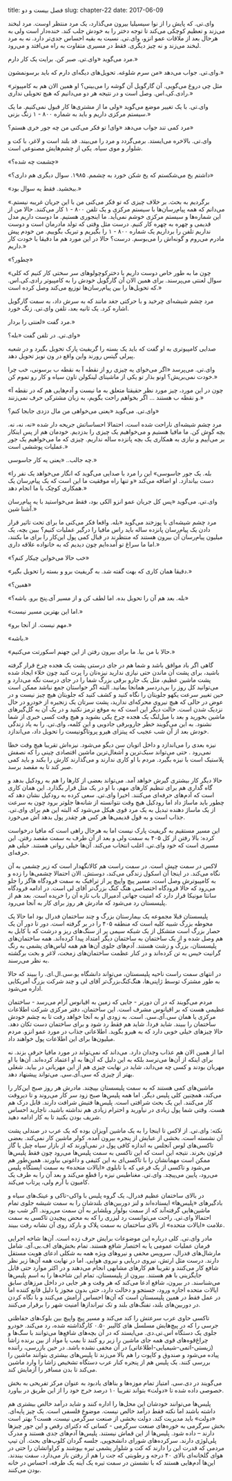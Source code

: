 title: فصل بیست و دو
slug: chapter-22
date: 2017-06-09


وای.تی. که پایش را از نوا سیسیلیا بیرون می‌گذارد، یک مرد منتظر اوست. مرد لبخند می‌زند و تعظیم کوچکی می‌کند تا توجه دختر را به خودش جلب کند. خنده‌دار است ولی به هرحال بعد از ملاقات عمو انزو، وای.تی. نسبت به بقیه احساس جدی‌تر دارد. نه به مرد لبخند می‌زند و نه چیز دیگری. فقط در مسیری متفاوت به راه می‌افتد و می‌رود.

مرد می‌گوید «وای.تی. صبر کن. برایت یک کار دارم.»

وای.تی. جواب می‌دهد «من سرم شلوغه. تحویل‌های دیگه‌ای دارم که باید برسونمشون.»

«مثل چی دروغ می‌گویی. آن گارگویل آن گوشه را می‌بینی؟ او همین الان هم به کامپیوتر رادی.کی.اس. وصل است و در نتیجه هر دو می‌دانیم که هیچ تحویلی نداری.»

وای.تی. با یک تغییر موضع می‌گوید «ولی ما از مشتری‌ها کار قبول نمی‌کنیم. ما یک سیستم مرکزی داریم و باید به شماره ۸۰۰ - ۱ زنگ بزنی.»

مرد کمی تند جواب می‌دهد «وای! تو فکر می‌کنی من چه جور خری هستم؟»

وای.تی. بالاخره می‌ایستد. برمی‌گردد و مرد را می‌بیند. قد بلند است و لاغر، با کت و شلوار و موی سیاه. یکی از چشم‌هایش مصنوعی است.

«چشمت چه شده؟»

«داشتم یخ می‌شکستم که یخ شکن خورد به چشمم. ۱۹۸۵. سوال دیگری هم داری؟»

«ببخشید. فقط یه سوال بود.»

«برگردیم به بحث. بر خلاف چیزی که تو فکر می‌کنی من با این جریان غریبه نیستم. می‌دانم که همه پیام‌رسان‌ها با سیستم مرکزی و یک تلفن ۸۰۰ - ۱ کار می‌کنند. حالا من از این شماره‌ها و سیستم مرکزی خوشم نمی‌آید. ما اینجوری هستیم. ما دوست داریم مدل قدیمی و چهره به چهره کار کنیم. درست مثل وقتی که تولد مادرمان است و دوست نداریم تلفن را برداریم یک شماره ۸۰۰ - ۱ را بگیریم و تبریک بگوییم. من خودم پیش مادرم می‌روم و گونه‌اش را می‌بوسم. درست؟ حالا در این مورد هم ما دقیقا با خودت کار داریم.»

«چطور؟»

«چون ما به طور خاص دوست داریم با دخترکوچولوهای سر سختی کار کنیم که کلی سوال لعنتی می‌پرسند. برای همین الان آن گارگویل خودش را به کامپیوتر رادی.کی.اس. که تحویل‌ها را بین پیام‌رسان‌ها توزیع می‌کند وصل کرده است.»

مرد چشم شیشه‌ای چرخید و با حرکتی جغد مانند که به سرش داد، به سمت گارگویل اشاره کرد. یک ثانیه بعد، تلفن وای.تی. زنگ خورد.

مرد گفت «لعنتی را بردار.»

وای.تی. در تلفن گفت «بله؟»

صدایی کامپیوتری به او گفت که باید یک بسته را گریفیث پارک تحویل بگیرد و در شعبه پیرلی گیتس رورند واین واقع در ون نویز تحویل دهد.

وای.تی. می‌پرسد «اگر می‌خوای یه چیزی رو از نقطه آ به نقطه ب برسونی، خب چرا خودت نمی‌بریش؟ اونو بذار تو یکی از ماشینای لینکولن تاون سیاه و کار رو تموم کن.»

«چون در این مورد،‌ چیز مورد نظر حقیقتا متعلق به ما نیست و آدم‌هایی هم که در نقطه آ و نقطه ب هستند ... اگر بخواهم راحت بگویم، به زبان مشترکی حرف نمی‌زنند.»

وای.تی. می‌گوید «یعنی می‌خواهی من مال دزدی جابجا کنم؟»

مرد چشم شیشه‌ای ناراحت شده است، احتمالا احساساتش جریحه دار شده «نه، نه، نه. بچه گوش کن. ما مافیا هستیم و می‌خواهیم یک چیزی را بدزدیم. خودمان هم از پس اینکار بر می‌آییم و نیازی به همکاری یک بچه پانزده ساله نداریم.  چیزی که ما می‌خواهیم یک جور عملیات پوششی است.»

چه جالب.. «یعنی یه کار جاسوسی.»

«بله. یک جور جاسوسی» این را مرد با صدایی می‌گوید که انگار می‌خواهد یک نفر را دست بیاندازد. او اضافه می‌کند «و تنها راه موفقیت ما این است که یک پیام‌رسان یک همکاری کوچک با ما انجام دهد.»

وای.تی. می‌گوید «پس کل جریان عمو انزو الکی بود، فقط می‌خواستید با یه پیام‌رسان آشنا شین.»

مرد چشم شیشه‌ای با پوزخند می‌گوید «بله. واقعا فکر می‌کنی ما برای تحت تاثیر قرار دادن یک پیام‌رسان پانزده ساله باید راس مافیا را درگیر عملیات کنیم؟ ببین بچه، یک میلیون پیام‌رسان آن بیرون هستند که منتظرند در قبال کمی پول این‌کار را برای ما بکنند، اما ما سراغ تو آمده‌ایم چون دیدیم که به خانواده علاقه داری.»

«خب حالا می‌خواین چیکار کنم؟»

«دقیقا همان کاری که بهت گفته شد. به گریفیث برو و بسته را تحویل بگیر.»

«همین؟»

«بله. بعد هم آن را تحویل بده. اما لطف کن و از مسیر آی.پنج برو. باشه؟»

«اما این بهترین مسیر نیست.»

«مهم نیست. از آنجا برو.»

«باشه.»

«حالا با من بیا. ما برای بیرون رفتن از این جهنم اسکورتت می‌کنیم.»

گاهی اگر باد موافق باشد و شما هم در جای درستی پشت یک هجده چرخ قرار گرفته باشید، برای پشت آن ماندن حتی نیازی ندارید نیزه‌تان را پرت کنید چون خلاء ایجاد شده پشت ماشین عظیم، مثل یک جارو برقی بزرگ شما را در جای درست نگه می‌دارد و می‌توانید کل روز را بی‌دردسر همانجا بمانید. البته اگر حواستان جمع نباشد ممکن است حین تغییر سرعت یکهو جلویتان را نگاه کنید و کشف کنید که جلویتان هیچ چیز نیست و در عوض در حالی که هیچ نیروی محرکه‌ای ندارید، پشت سرتان یک زنجیره از خودرو در حال نزدیک شدن است. حالت دیگر این است که به موقع ترمز نکنید و در یک آن به گل‌گیرهای ماشین بخورید و بعد با میل‌لنگ یک هجده چرخ یکی بشوید و هیچ وقت کسی خبری از شما نشنود. به این می‌گویند خطر  جاروبرقی جادویی و این کلمه، وای.تی. را به یاد زندگی خودش بعد از آن شب عجیب که پیتزای هیرو پروتاگونیست را تحویل داد، می‌اندازد.

نیزه بعدی را می‌اندازد و داخل اتوبان سن دیگو می‌شود. نیزه‌اش تقریبا هیچ وقت خطا نمی‌رود . حتی می‌تواند سبک‌ترین و آشغال‌ترین ماشین اقتصادی چینی را که نصفش پلاستیک است با نیزه بگیرد. مردم با او کاری ندارند و می‌گذارند کارش را بکند و باید کمی صبر کند تا به مقصد برسد.

حالا دیگر کار بیشتری گیرش خواهد آمد. می‌تواند بعضی از کارها را هم به رودکیل بدهد و گاه گداری هم برای تنظیم کارهای مهم، با او در یک متل قرار بگذارد. این همان کاری است که آدم‌های حرفه‌ای می‌کنند. اخیرا وای.تی. سعی کرده به رودکیل نشان دهد که چطور باید ماساژ داد اما رودکیل هیچ وقت نتوانسته از شانه‌ها جلوتر برود چون به سرعت از یک ماساژ دهنده تبدیل به یک مرد قوی هیکل می‌شود که البته این هم برای وای.تی. جذاب است و به قول قدیمی‌ها هر کس هر چقدر پول بدهد آش می‌خورد.

این مسیر مستقیم به گریفیث پارک نیست اما به هرحال راهی است که مافیا درخواست کرده: بالا رفتن از کل ۴۰۵ به سمت ولی و بعد از آن طرف به سمت مقصد رفتن. این مسیری است که خود وای.تی. اغلب انتخاب می‌کند. آن‌ها خیلی روانی هستند. خیلی هم حرفه‌ای.

لاکس در سمت چپش است. در سمت راست هم کالانگهدار است که زیر چشمی به آن نگاه می‌کند. در اینجا آن اسکول زندگی می‌کند، دوستش. الان احتمالا چشمی‌ها را زده و به کامپیوترش وصل است. مسیر پیچ واپیچ پر از ترافیک به سمت فرودگاه هاگز را جلو می‌رود که حالا فرودگاه اختصاصی هنگ کنگ بزرگ‌تر آقای لی است. در ادامه فرودگاه سانتا مونیکا قرار دارد که امنیت جهانی آدمیرال باب تازه آن ‌را خریده است. بعد هم از پلیسستان رد می‌شود که مادرش هر روز برای کار به آنجا می‌رود.

پلیسستان قبلا مجموعه یک بیمارستان بزرگ و چند ساختمان فدرال بود اما حالا یک محوطه بزرگ شبیه کلیه است که منطقه ۴۰۵ را در بر گرفته است.  دور تا دور آن یک حصار بزرگ است متشکل از یک شبکه سیمی پر از سنگ‌های ریز و درشت که با کابل به هم وصل شده و از یک ساختمان به ساختمان دیگر امتداد پیدا کرده‌اند. همه ساختمان‌های پلیسستان، بزرگ و زشت هستند. آدم‌های جلوی آن‌ها هم همه لباس‌های پشمی به رنگ گرانیت خیس به تن کرده‌اند و در کنار عظمت ساختمان‌های زمخت، لاغر و بخت برگشته به نظر می‌رسند.

در انتهای سمت راست ناحیه پلیسستان، می‌تواند دانشگاه یو.سی.ال.ای. را ببیند که حالا به طور مشترک توسط ژاپنی‌ها، هنگ‌کنگ‌بزرگ‌تر آقای لی و چند شرکت بزرگ آمریکایی اداره می‌شود.

مردم می‌گویند که در آن دورتر - جایی که زمین به اقیانوس آرام می‌رسد - ساختمان عظیمی هست که بر اقیانوس مشرف است. این ساختمان، دفتر مرکزی شرکت اطلاعات مرکزی یا همان سی.آی.سی. است. به زودی او به آنجا خواهد رفت تا به چشم خودش ساختمان را ببیند. شاید فردا. شاید هم فقط رد شود و برای ساختمان دست تکان دهد. حالا چیزهای خیلی خوبی دارد که به هیرو بگوید. اطلاعاتی جذاب در مورد عمو انزو. مردم میلیون‌ها برای این اطلاعات پول خواهند داد.

اما از همین الان هم عذاب وجدان دارد. می‌داند که نمی‌تواند در مورد مافیا حرفی بزند. نه برای اینکه از آن‌ها می‌ترسد بلکه به این دلیل که آن‌ها به او اعتماد کرده‌اند. آن‌ها با او مهربان بودند و کسی چه می‌داند، شاید در نهایت چیزی هم از این مهربانی در بیاید. شغلی بهتر از چیزی که سی.آی.سی. می‌تواند پیشنهاد دهد.

ماشین‌های کمی هستند که به سمت پلیسستان بپیچند. مادرش هر روز صبح این‌کار را می‌کند، همچنین کلی پلیس دیگر. اما همه پلیس‌ها صبح زود سر کار می‌روند و تا دیروقت کار می‌کنند. این یک بحث شرافتی است. پلیس‌ها فتیش شرافت دارند. قابل درک هم هست. وقتی شما پول زیادی در نیاورید و احترام زیادی هم نداشته باشید، ناچارید احساس شریف بودن بکنید تا به کار ادامه دهید.

نکته: وای.تی. از لاکس تا اینجا را به یک ماشین آویزان بوده که یک عرب در صندلی پشت آن نشسته است. بخشی از عبایش از پنجره بیرون آمده. کولر ماشین کار نمی‌کند. بعضی تاکسی‌های لوس آنجلس به اندازه کافی پول در نمی‌آورند که از بازار سیاه چیل یا گاز فرئون بخرند. نتیجه این است که این تاکسی به سمت پلیس‌ها می‌رود چون فقط پلیس‌ها ممکن است مهمانشان را با تاکسی‌ای به این کثیفی و داغونی بیاورند. همین‌طور هم می‌شود و تاکسی از یک فرعی که با تابلوی «ایالات متحده» به سمت ایستگاه پلیس می‌رود، پایین می‌پیچد. وای.تی. مغناطیس نیزه را قطع می‌کند و بعد آن را به طرف یک کامیون با آرم ولی، پرتاب می‌کند.

در بالای ساختمان عظیم فدرال، یک گروه پلیس با واکی-تاکی و عینک‌های سیاه و بادگیرهای «پلیس‌ها» ایستاده‌اند و لنز دوربین‌های بلندشان را به سمت شیشه جلوی تمام ماشین‌هایی گرفته‌آند که از سمت بولوار ویلشایر به آن سمت می‌روند. اگر شب بود احتمالا وای.تی. راحت می‌توانست رد لیزری را که به محض پیچیدن تاکسی به سمت علامت «ایالات متحده» از بالای ساختمان به سمت پلاک و بارکد روی آن نشانه رفت ببیند.

مادر وای.تی. کلی درباره این موضوعات برایش حرف زده است. آن‌ها شاخه اجرایی فرمان عملیات عمومی یا به اختصار شافع هستند. تمام بخش‌های اف.بی.آی. شامل مارشال‌های فدرال، سرویس مخفی و نیروهای ویژه همه به شکلی ادعای هویت مستقل دارند. درست مثل ارتش، نیروی دریایی و نیروی هوایی. اما در نهایت همه آن‌ها زیر نظر شافع کار می‌کنند و تقریبا هم کارهای مشابهی انجام می‌دهند و در اکثر موارد حتی قابل جایگزینی با هم هستند. بیرون از پلیسستان، تمام این شاخه‌ها را به اسم پلیس‌ها می‌شناسند. در بیرون، شافع ادعا می‌کند که هر وقت و هر جایی در داخل مرزهای سابق ایالات متحده اجازه ورود، جستجو و دخالت دارد،‌ حتی بدون مجوز یا دلیل قانع کننده اما در عمل فقط در همین پلیسستان است که آن‌ها احساس آرامش می‌کنند و با نگاه کردن در دوربین‌های بلند، تفنگ‌های بلند و تک تیراندازها امنیت شهر را برقرار می‌کنند.

تاکسی حاوی عرب سرعتش را کند می‌کند و مسیر پیچ واپیچ بین بلوک‌های حفاظتی جرسی را که در پیچ‌هایش مسلسل های کالیبر ۰.۵۰ کارگذاشته شده، رد می‌کند. خودرو جلوی یک دستگاه اس.تی.دی. می‌ایستد که در آن بچه‌های شافع‌ها می‌توانند با سگ‌ها و چراغ‌قوه‌های قوی همه جای ماشین را زیر رو کنند تا بمب یا مواد از بین برنده زاشا (زیستی-اتمی-شیمیایی-اطلاعاتی) در آن مخفی نشده باشد. در حین بازرسی، راننده پیاده می‌شود و صندوق و کاپوت را هم بالا می‌زند تا پلیس‌های بیشتری بتوانند ماشین را بررسی کنند. یک پلیس هم از پنجره کنار عرب دستگاه تشخیص زاشا را وارد ماشین می‌کند تا بدن مسافر را آزمایش کند.

می‌گویند در دی.سی. امتیاز تمام موزه‌ها و بناهای یادبود به عنوان مرکز تفریحی به بخش خصوصی داده شده تا «دولت» بتواند تقریبا ۱۰ درصد خرج خود را از این طریق در بیاورد.

پلیس‌ها می‌توانند خودشان این محل‌ها را اداره کنند و شاید درآمد خالص بیشتری هم داشته باشند اما نکته فقط درآمد خالص نیست. موضوع فلسفی است. یک چیز پایه‌ای. «دولت» باید مدیریت کند. دولت بخشی از صنعت سرگرمی نیست، هست؟ بهتر است بخش سرگرمی به خوره‌های صنعت سرگرمی - کسانی که دکترای رقص و این جور چیزها دارند – داده شود. پلیس‌ها از این قماش نیستند. پلیس‌ها آدم‌های جدی هستند و مدرک پلی‌لوژی دارند.  سرکرده‌های شورای دانشجویی. جلسه گردان کلوپ‌های بحث. آن تیپ مردمی که قدرت این را دارند که کت و شلوار پشمی تیره بپوشند و کراواتشان را حتی در هوای گلخانه‌ای بالای ۴۰ درجه و رطوبتی که جت را هم از رفتن باز می‌دارد، سفت ببندند. این‌ها آدم‌هایی هستند که با نشستن در سمت تیره یک آینه یک طرفه، احساس در خانه بودن می‌کنند. 
